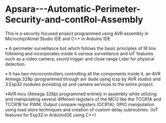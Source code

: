 # Apsara---Automatic-Perimeter-Security-and-contRol-Assembly
This is a security focused project programmed using AVR assembly in Microchip/Atmel Studio IDE and C++ in Arduino IDE

▪ A perimeter surveillance bot which follows the basic principles of IR line following and incorporates inside it various surveillance and IoT features such as a video camera, sound trigger and close range Lidar for physical detection. 

▪ It has two microcontrollers controlling all the components inside it, an AVR Atmega 328p (programmed through avr dude using icsp by AVR studio) and 3 Esp32 modules providing iot and camera services to the entire project.
 
▪AVR mcu (Atmega 328p) programmed entirely in assembly while utilizing and manipulating several different registers of the MCU like the TCCR1A and TCCR1B for PWM, Output compare registers (OCR1A), GPIO manipulation using load store techniques and creation of custom delay subroutines. (IoT features for Esp32 in ArduinoIDE using C++)

